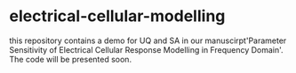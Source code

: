 # electrical-cellular-modelling
this repository contains a demo for UQ and SA in our manuscirpt'Parameter Sensitivity of Electrical Cellular Response Modelling in Frequency Domain'. The code will be presented soon.

